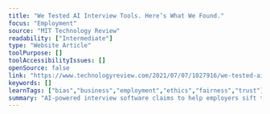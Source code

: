 ```yaml
---
title: "We Tested AI Interview Tools. Here’s What We Found."
focus: "Employment"
source: "MIT Technology Review"
readability: ["Intermediate"]
type: "Website Article"
toolPurpose: []
toolAccessibilityIssues: []
openSource: false
link: "https://www.technologyreview.com/2021/07/07/1027916/we-tested-ai-interview-tools/"
keywords: []
learnTags: ["bias","business","employment","ethics","fairness","trust"]
summary: "AI-powered interview software claims to help employers sift through applications to find the best people for the job. But as the demand for these technologies increases, so do questions about their accuracy and reliability. "
---
```


